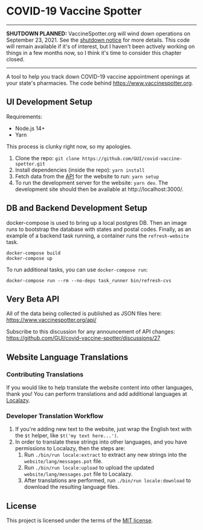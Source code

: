 # COVID-19 Vaccine Spotter

<hr>

**SHUTDOWN PLANNED:** VaccineSpotter.org will wind down operations on September 23, 2021. See the [shutdown notice](https://www.vaccinespotter.org/shutdown/) for more details. This code will remain available if it's of interest, but I haven't been actively working on things in a few months now, so I think it's time to consider this chapter closed.

<hr>

A tool to help you track down COVID-19 vaccine appointment openings at your state's pharmacies. The code behind https://www.vaccinespotter.org.

## UI Development Setup

Requirements:

- Node.js 14+
- Yarn

This process is clunky right now, so my apologies.

1. Clone the repo: `git clone https://github.com/GUI/covid-vaccine-spotter.git`
2. Install dependencies (inside the repo): `yarn install`
3. Fetch data from the [API](https://www.vaccinespotter.org/api/) for the website to run: `yarn setup`
4. To run the development server for the website: `yarn dev`. The development site should then be available at http://localhost:3000/.

## DB and Backend Development Setup

docker-compose is used to bring up a local postgres DB. Then an image runs to bootstrap the database with states and postal codes. Finally, as an example of a backend task running, a container runs the `refresh-website` task.

```
docker-compose build
docker-compose up
```

To run additional tasks, you can use `docker-compose run`:

```
docker-compose run --rm --no-deps task_runner bin/refresh-cvs
```

## Very Beta API

All of the data being collected is published as JSON files here: https://www.vaccinespotter.org/api/

Subscribe to this discussion for any announcement of API changes: https://github.com/GUI/covid-vaccine-spotter/discussions/27

## Website Language Translations

### Contributing Translations

If you would like to help translate the website content into other languages, thank you! You can perform translations and add additional languages at [Localazy](https://localazy.com/p/vaccinespotter).

### Developer Translation Workflow

1. If you're adding new text to the website, just wrap the English text with the `$t` helper, like `$t('my text here...')`.
2. In order to translate these strings into other languages, and you have permissions to Localazy, then the steps are:
   1. Run `./bin/run locale:extract` to extract any new strings into the `website/lang/messages.pot` file.
   2. Run `./bin/run locale:upload` to upload the updated `website/lang/messages.pot` file to Localazy.
   3. After translations are performed, run `./bin/run locale:download` to download the resulting language files.

## License

This project is licensed under the terms of the [MIT license](./LICENSE.txt).
